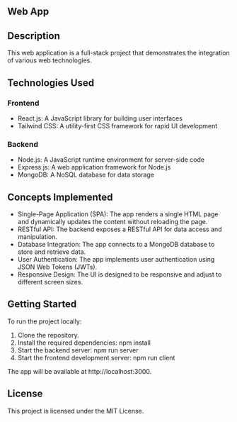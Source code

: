 ## Web App

## Description

This web application is a full-stack project that demonstrates the integration of various web technologies.

## Technologies Used

### Frontend
- React.js: A JavaScript library for building user interfaces
- Tailwind CSS: A utility-first CSS framework for rapid UI development

### Backend
- Node.js: A JavaScript runtime environment for server-side code
- Express.js: A web application framework for Node.js
- MongoDB: A NoSQL database for data storage

## Concepts Implemented

- Single-Page Application (SPA): The app renders a single HTML page and dynamically updates the content without reloading the page.
- RESTful API: The backend exposes a RESTful API for data access and manipulation.
- Database Integration: The app connects to a MongoDB database to store and retrieve data.
- User Authentication: The app implements user authentication using JSON Web Tokens (JWTs).
- Responsive Design: The UI is designed to be responsive and adjust to different screen sizes.

## Getting Started

To run the project locally:

1. Clone the repository.
2. Install the required dependencies: npm install
3. Start the backend server: npm run server
4. Start the frontend development server: npm run client

The app will be available at http://localhost:3000.

## License

This project is licensed under the MIT License.

